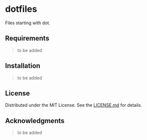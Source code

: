 # dotfiles

Files starting with dot.

## Requirements

> to be added

## Installation

> to be added

## License

Distributed under the MIT License. See the [LICENSE.md](LICENSE.md) for details.

## Acknowledgments

> to be added
